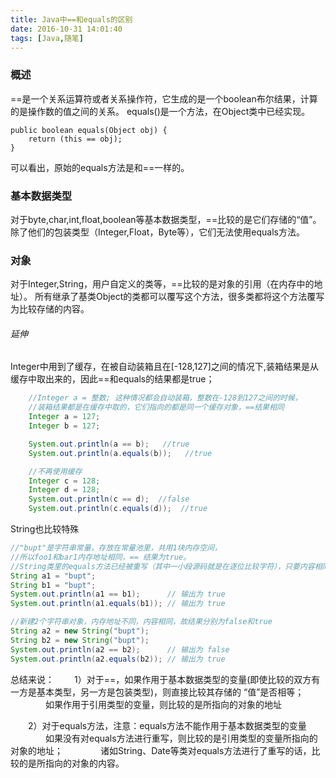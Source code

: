 ```yaml
---
title: Java中==和equals的区别
date: 2016-10-31 14:01:40
tags: [Java,随笔]
---
```


### 概述
==是一个关系运算符或者关系操作符，它生成的是一个boolean布尔结果，计算的是操作数的值之间的关系。
equals()是一个方法，在Object类中已经实现。
```
public boolean equals(Object obj) {
    return (this == obj);
}
```
可以看出，原始的equals方法是和==一样的。
<!-- more -->
### 基本数据类型
对于byte,char,int,float,boolean等基本数据类型，==比较的是它们存储的“值”。除了他们的包装类型（Integer,Float，Byte等），它们无法使用equals方法。

### 对象
对于Integer,String，用户自定义的类等，==比较的是对象的引用（在内存中的地址）。
所有继承了基类Object的类都可以覆写这个方法，很多类都将这个方法覆写为比较存储的内容。

###### 延伸
Integer中用到了缓存，在被自动装箱且在[-128,127]之间的情况下,装箱结果是从缓存中取出来的，因此==和equals的结果都是true；
``` Java
	//Integer a = 整数; 这种情况都会自动装箱，整数在-128到127之间的时候，
	//装箱结果都是在缓存中取的，它们指向的都是同一个缓存对象，==结果相同
	Integer a = 127;
	Integer b = 127;

	System.out.println(a == b);   //true
	System.out.println(a.equals(b));   //true

	//不再使用缓存
	Integer c = 128;
	Integer d = 128;
	System.out.println(c == d);  //false
	System.out.println(c.equals(d));  //true	
```
String也比较特殊
``` Java
//"bupt"是字符串常量，存放在常量池里，共用1块内存空间，
//所以foo1和bar1内存地址相同，== 结果为true。
//String类里的equals方法已经被重写（其中一小段源码就是在逐位比较字符），只要内容相同，返回true，所以equals的结果也为true
String a1 = "bupt";  
String b1 = "bupt";  
System.out.println(a1 == b1);      // 输出为 true  
System.out.println(a1.equals(b1)); // 输出为 true  

//新建2个字符串对象，内存地址不同，内容相同，故结果分别为false和true
String a2 = new String("bupt");  
String b2 = new String("bupt");  
System.out.println(a2 == b2);      // 输出为 false  
System.out.println(a2.equals(b2)); // 输出为 true  
```

总结来说：
　　1）对于==，如果作用于基本数据类型的变量(即使比较的双方有一方是基本类型，另一方是包装类型)，则直接比较其存储的 “值”是否相等；
　　　　如果作用于引用类型的变量，则比较的是所指向的对象的地址

　　2）对于equals方法，注意：equals方法不能作用于基本数据类型的变量
　　　　如果没有对equals方法进行重写，则比较的是引用类型的变量所指向的对象的地址；
　　　　诸如String、Date等类对equals方法进行了重写的话，比较的是所指向的对象的内容。
